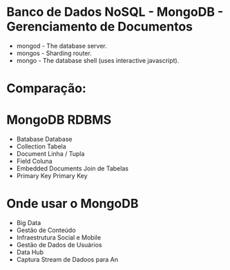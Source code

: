 # Banco de Dados NoSQL - MongoDB - Gerenciamento de Documentos

- mongod - The database server.
- mongos - Sharding router.
- mongo - The database shell (uses interactive javascript).

# Comparação:
# MongoDB                         RDBMS
- Batabase                        Database
- Collection                      Tabela
- Document                        Linha / Tupla
- Field                           Coluna
- Embedded Documents              Join de Tabelas
- Primary Key                     Primary Key

# Onde usar o MongoDB
- Big Data
- Gestão de Conteúdo
- Infraestrutura Social e Mobile
- Gestão de Dados de Usuários
- Data Hub
- Captura Stream de Dadoos para An
